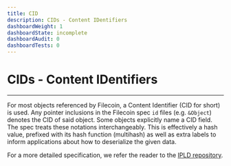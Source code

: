 ```yaml
---
title: CID
description: CIDs - Content IDentifiers
dashboardWeight: 1
dashboardState: incomplete
dashboardAudit: 0
dashboardTests: 0
---
```


# CIDs - Content IDentifiers
---

For most objects referenced by Filecoin, a Content Identifier (CID for short) is used. Any pointer inclusions in the Filecoin spec `id` files (e.g. `&Object`) denotes the CID of said object. Some objects explicitly name a CID field. The spec treats these notations interchangeably.
This is effectively a hash value, prefixed with its hash function (multihash) as well as extra labels to inform applications about how to deserialize the given data.

For a more detailed specification, we refer the reader to the
[IPLD repository](https://github.com/ipld/cid).
